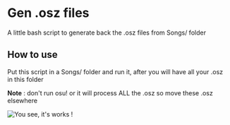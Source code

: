 # Gen .osz files
A little bash script to generate back the .osz files from Songs/ folder
## How to use
Put this script in a Songs/ folder and run it, after you will have all your .osz in this folder

**Note** : don't run osu! or it will process ALL the .osz so move these .osz elsewhere

![You see, it's works !](https://thumbs.gfycat.com/SophisticatedLoathsomeFox-size_restricted.gif)
